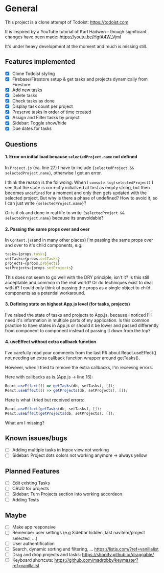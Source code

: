 # General

This project is a clone attempt of Todoist: https://todoist.com

It is inspired by a YouTube tutorial of Karl Hadwen - though significant changes have been made: https://youtu.be/HgfA4W_VjmI

It's under heavy development at the moment and much is missing still.

## Features implemented

- [x] Clone Todoist styling
- [x] Firebase/Firestore setup & get tasks and projects dynamically from Firestore
- [x] Add new tasks
- [x] Delete tasks
- [x] Check tasks as done
- [x] Display task count per project
- [x] Preserve tasks in order of time created
- [x] Assign and Filter tasks by project
- [x] Sidebar: Toggle show/hide
- [x] Due dates for tasks

## Questions

#### 1. Error on initial load because `selectedProject.name` not defined

In `Project.js` (ca. line 27) I have to include `{selectedProject && selectedProject.name}`, otherwise I get an error.

I think the reason is the follwoing: When I `console.log(selectedProject)` I see that the state is correctly initialized at first as empty string, but then becomes `undefined` for a moment and only then gets updated with the selected project. But why is there a phase of undefined? How to avoid it, so I can just write `{selectedProject.name}`?

Or is it ok and done in real life to write `{selectedProject && selectedProject.name}` because its unavoidable?

#### 2. Passing the same props over and over

In `Content.js`(and in many other places) I'm passing the same props over and over to it's child components, e.g.:

```javascript
tasks={props.tasks}
setTasks={props.setTasks}
projects={props.projects}
setProjects={props.setProjects}
```

This does not seem to go well with the DRY principle, isn't it? Is this still acceptable and common in the real world? Or do techniques exist to deal with it? I could only think of passing the props as a single object to child components as a potential workaround.

#### 3. Defining state on highest App.js level (for tasks, projects)

I've raised the state of tasks and projects to App.js, because I noticed I'll need it's information in multiple parts of my application. Is this common practice to have states in App.js or should it be lower and passed differently from component to component instead of passing it down from the top?

#### 4. useEffect without extra callback function

I've carefully read your comments from the last PR about React.useEffect() not needing an extra callback function wrapper around getTasks().

However, when I tried to remove the extra callbacks, I'm receiving errors.

Here with callbacks as is (App.js -> line 16):

```javascript
React.useEffect(() => getTasks(db, setTasks), []);
React.useEffect(() => getProjects(db, setProjects), []);
```

Here is what I tried but received errors:

```javascript
React.useEffect(getTasks(db, setTasks), []);
React.useEffect(getProjects(db, setProjects), []);
```

What am I missing?

## Known issues/bugs

- [ ] Adding multiple tasks in Inpox view not working
- [ ] Sidebar: Project dots colors not working anymore -> always yellow

## Planned Features

- [ ] Edit existing Tasks
- [ ] CRUD for projects
- [ ] Sidebar: Turn Projects section into working accordeon
- [ ] Adding Tests

## Maybe

- [ ] Make app responsive
- [ ] Remember user settings (e.g Sidebar hidden, last navitem/project selected, ...)
- [ ] User authentification
- [ ] Search, dynamic sorting and filtering, ... https://listjs.com/?ref=vanillalist
- [ ] Drag and drop projects and tasks: https://shopify.github.io/draggable/
- [ ] Keyboard shortcuts: https://github.com/madrobby/keymaster?ref=vanillalist
